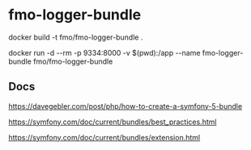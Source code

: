 # fmo-logger-bundle

docker build -t fmo/fmo-logger-bundle .

docker run -d --rm -p 9334:8000 -v $(pwd):/app --name fmo-logger-bundle fmo/fmo-logger-bundle

## Docs

https://davegebler.com/post/php/how-to-create-a-symfony-5-bundle

https://symfony.com/doc/current/bundles/best_practices.html

https://symfony.com/doc/current/bundles/extension.html
